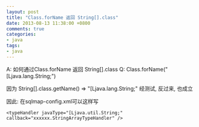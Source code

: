 ```yaml
---
layout: post
title: "Class.forName 返回 String[].class"
date: 2013-08-13 11:38:00 +0800
comments: true
categories:
- java
tags:
- java
---
```


A: 如何通过Class.forName 返回 String[].class
Q: Class.forName("[Ljava.lang.String;")


因为 String[].class.getName() => "[Ljava.lang.String;"
经测试, 反过来, 也成立

因此: 
在sqlmap-config.xml可以这样写

```
<typeHandler javaType="[Ljava.util.String;" callback="xxxxxx.StringArrayTypeHandler" />
```



